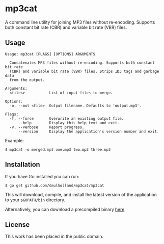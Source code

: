 
# mp3cat

A command line utility for joining MP3 files without re-encoding. Supports both constant bit rate (CBR) and variable bit rate (VBR) files.


## Usage

    Usage: mp3cat [FLAGS] [OPTIONS] ARGUMENTS

      Concatenates MP3 files without re-encoding. Supports both constant bit rate
      (CBR) and variable bit rate (VBR) files. Strips ID3 tags and garbage data
      from the output.

    Arguments:
      <files>           List of input files to merge.

    Options:
      -o, --out <file>  Output filename. Defaults to 'output.mp3'.

    Flags:
      -f, --force       Overwrite an existing output file.
          --help        Display this help text and exit.
      -v, --verbose     Report progress.
          --version     Display the application's version number and exit.

Example:

    $ mp3cat -o merged.mp3 one.mp3 two.mp3 three.mp3


## Installation

If you have Go installed you can run:

    $ go get github.com/dmulholland/mp3cat/mp3cat

This will download, compile, and install the latest version of the application to your `$GOPATH/bin` directory.

Alternatively, you can download a precompiled binary [here](http://mulholland.xyz/dev/mp3cat/).


## License

This work has been placed in the public domain.
